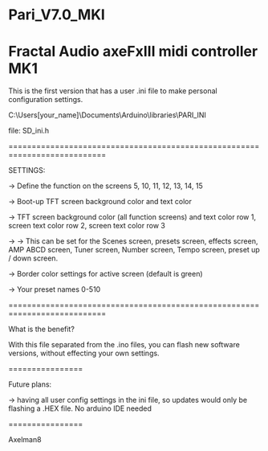 # Pari_V7.0_MKI
 Fractal Audio axeFxIII midi controller MK1 
 ===========================================================================
 
 This is the first version that has a user .ini file to make personal configuration settings.
 
 C:\Users\[your_name]\Documents\Arduino\libraries\PARI_INI
 
 file: SD_ini.h
 
 ===========================================================================
 
 SETTINGS:
 
 -> Define the function on the screens 5, 10, 11, 12, 13, 14, 15
 
 -> Boot-up TFT screen background color and text color
 
 -> TFT screen background color (all function screens) and  text color row 1, screen text color row 2, screen text color row 3
 
 -> -> This can be set for the Scenes screen, presets screen, effects screen, AMP ABCD screen, Tuner screen, Number screen, Tempo screen, preset up / down screen.
 
 -> Border color settings for active screen (default is green)
 
 -> Your preset names 0-510
 
 ===========================================================================
 
 What is the benefit?
 
 With this file separated from the .ino files,  you can flash new software versions, without effecting your own settings.


================

Future plans:

-> having all user config settings in the ini file, so updates would only be flashing a .HEX file.  No arduino IDE needed

================


Axelman8
